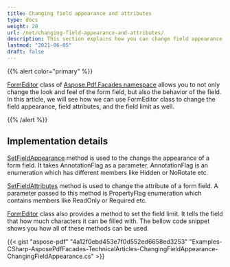 ```yaml
---
title: Changing field appearance and attributes
type: docs
weight: 20
url: /net/changing-field-appearance-and-attributes/
description: This section explains how you can change field appearance and attributes with FormEditor Class.
lastmod: "2021-06-05"
draft: false
---
```


{{% alert color="primary" %}}

[FormEditor](http://www.aspose.com/api/net/pdf/aspose.pdf.facades/FormEditor) class of [Aspose.Pdf.Facades namespace](https://apireference.aspose.com/pdf/net/aspose.pdf.facades) allows you to not only change the look and feel of the form field, but also the behavior of the field. In this article, we will see how we can use FormEditor class to change the field appearance, field attributes, and the field limit as well.

{{% /alert %}}

## Implementation details

[SetFieldAppearance](http://www.aspose.com/api/net/pdf/aspose.pdf.facades/formeditor/methods/setfieldappearance) method is used to the change the appearance of a form field. It takes AnnotationFlag as a parameter. AnnotationFlag is an enumeration which has different members like Hidden or NoRotate etc.

[SetFieldAttributes](http://www.aspose.com/api/net/pdf/aspose.pdf.facades/formeditor/methods/setfieldattribute) method is used to change the attribute of a form field. A parameter passed to this method is PropertyFlag enumeration which contains members like ReadOnly or Required etc.

[FormEditor](http://www.aspose.com/api/net/pdf/aspose.pdf.facades/FormEditor) class also provides a method to set the field limit. It tells the field that how much characters it can be filled with. The bellow code snippet shows you how all of these methods can be used.



{{< gist "aspose-pdf" "4a12f0ebd453e7f0d552ed6658ed3253" "Examples-CSharp-AsposePdfFacades-TechnicalArticles-ChangingFieldAppearance-ChangingFieldAppearance.cs" >}}
